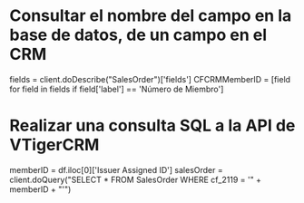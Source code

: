 # Consultar el nombre del campo en la base de datos, de un campo en el CRM
fields = client.doDescribe("SalesOrder")['fields']
CFCRMMemberID = [field for field in fields if field['label'] == 'Número de Miembro']

# Realizar una consulta SQL a la API de VTigerCRM
memberID = df.iloc[0]['Issuer Assigned ID']
salesOrder = client.doQuery("SELECT * FROM SalesOrder WHERE cf_2119 = '" + memberID + "'")